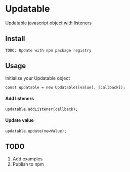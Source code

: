 # Updatable
Updatable javascript object with listeners

## Install
`TODO: Update with npm package registry`

## Usage
Initialize your Updatable object

`const updatable = new Updatable([value], [callback]);`
#### Add listeners
`updatable.addListener(callback);`
#### Update value
`updatable.update(newValue);`

## TODO
1. Add examples
2. Publish to npm
